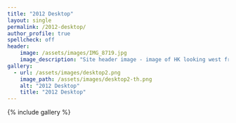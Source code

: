 ```yaml
---
title: "2012 Desktop"
layout: single
permalink: /2012-desktop/
author_profile: true
spellcheck: off
header:
    image: /assets/images/IMG_8719.jpg
    image_description: "Site header image - image of HK looking west from HK Island"
gallery:
  - url: /assets/images/desktop2.png
    image_path: /assets/images/desktop2-th.png
    alt: "2012 Desktop"
    title: "2012 Desktop"
---
```


{% include gallery %}
